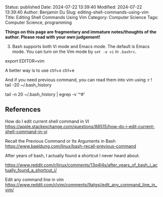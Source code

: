 Status: published
Date: 2024-07-22 13:39:40
Modified: 2024-07-22 13:39:40
Author: Benjamin Du
Slug: editing-shell-commands-using-vim
Title: Editing Shell Commands Using Vim
Category: Computer Science
Tags: Computer Science, programming

**Things on this page are fragmentary and immature notes/thoughts of the author. Please read with your own judgement!**


3. Bash supports both Vi mode and Emacs mode.
    The default is Emacs mode.
    You can turn on the Vim mode by `set -o vi` in `.bashrc`.

export EDITOR=vim

A better way is to use ctrl+x ctrl+e

And if you need previous command, you can read them into vim using
:r ! tail -20 ~/.bash_history

tail -n 20 ~/.bash_history | egrep -v '^#'

## References
How do I edit current shell command in VI
https://apple.stackexchange.com/questions/88515/how-do-i-edit-current-shell-command-in-vi

Recall the Previous Command or Its Arguments in Bash
https://www.baeldung.com/linux/bash-recall-previous-command

After years of bash, I actually found a shortcut I never heard about.

https://www.reddit.com/r/linux/comments/13q4l4s/after_years_of_bash_i_actually_found_a_shortcut_i/

Edit any command line in vim
https://www.reddit.com/r/vim/comments/9atgsj/edit_any_command_line_in_vim/